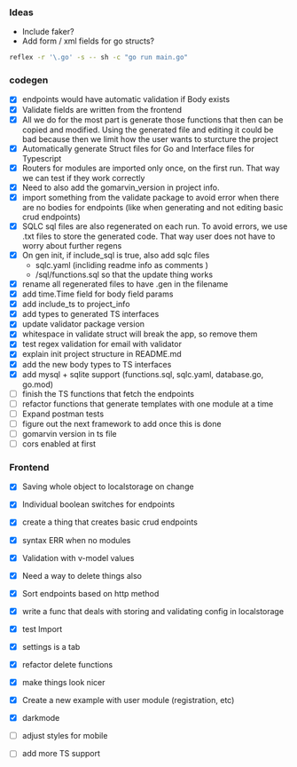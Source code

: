 ### Ideas

- Include faker?
- Add form / xml fields for go structs?

```bash
reflex -r '\.go' -s -- sh -c "go run main.go"
```

### codegen

- [x] endpoints would have automatic validation if Body exists
- [x] Validate fields are written from the frontend
- [x] All we do for the most part is generate those functions that then can be copied and modified. Using the generated file and editing it could be bad because then we limit how the user wants to sturcture the project
- [x] Automatically generate Struct files for Go and Interface files for Typescript
- [x] Routers for modules are imported only once, on the first run. That way we can test if they work correctly
- [x] Need to also add the gomarvin_version in project info.
- [x] import something from the validate package to avoid error when there are no bodies for endpoints (like when generating and not editing basic crud endpoints)
- [x] SQLC sql files are also regenerated on each run. To avoid errors, we use .txt files to store the generated code. That way user does not have to worry about further regens
- [x] On gen init, if include_sql is true, also add sqlc files
  - sqlc.yaml (incliding readme info as comments )
  - /sql/functions.sql so that the update thing works
- [x] rename all regenerated files to have .gen in the filename
- [x] add time.Time field for body field params
- [x] add include_ts to project_info
- [x] add types to generated TS interfaces
- [x] update validator package version
- [x] whitespace in validate struct will break the app, so remove them
- [x] test regex validation for email with validator
- [x] explain init project structure in README.md
- [x] add the new body types to TS interfaces
- [x] add mysql + sqlite support (functions.sql, sqlc.yaml, database.go, go.mod)
- [ ] finish the TS functions that fetch the endpoints
- [ ] refactor functions that generate templates with one module at a time
- [ ] Expand postman tests
- [ ] figure out the next framework to add once this is done
- [ ] gomarvin version in ts file
- [ ] cors enabled at first

### Frontend

- [x] Saving whole object to localstorage on change
- [x] Individual boolean switches for endpoints
- [x] create a thing that creates basic crud endpoints
- [x] syntax ERR when no modules
- [x] Validation with v-model values
- [x] Need a way to delete things also
- [x] Sort endpoints based on http method
- [x] write a func that deals with storing and validating config in localstorage
- [x] test Import
- [x] settings is a tab
- [x] refactor delete functions
- [x] make things look nicer
- [x] Create a new example with user module (registration, etc)
- [x] darkmode
- [ ] adjust styles for mobile
- [ ] add more TS support


<!--

## References

- [sqlite example](https://github.com/bopbi/simple-todo/blob/master/simple-todo.go)
- [Go types](https://golangbyexample.com/all-basic-data-types-golang/)
- [fiber bodyparser thing]( https://docs.gofiber.io/api/ctx#bodyparser )
- [software versioning]( https://stackoverflow.com/questions/2864448/best-practice-software-versioning )

- [ ] gitignore .gen files

 -->
